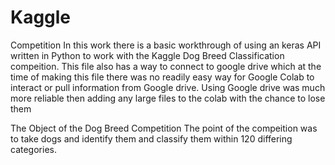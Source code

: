 # Kaggle
Competition
In this work there is a basic workthrough of using an keras API written in Python to work with the Kaggle Dog Breed Classification compeition. This file also has a way to connect to google drive which at the time of making this file there was no readily easy way for Google Colab to interact or pull information from Google drive.  Using Google drive was much more reliable then adding any large files to the colab with the chance to lose them

The Object of the Dog Breed Competition
The point of the compeition was to take dogs and identify them and classify them within 120 differing categories.
